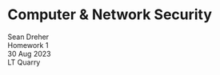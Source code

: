 # **Computer & Network Security**
Sean Dreher  <br />
Homework 1  <br />
30 Aug 2023  <br />
LT Quarry
